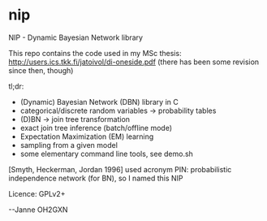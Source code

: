 nip
====

NIP - Dynamic Bayesian Network library

This repo contains the code used in my MSc thesis:
http://users.ics.tkk.fi/jatoivol/di-oneside.pdf
(there has been some revision since then, though)

tl;dr: 
- (Dynamic) Bayesian Network (DBN) library in C
- categorical/discrete random variables -> probability tables
- (D)BN -> join tree transformation
- exact join tree inference (batch/offline mode)
- Expectation Maximization (EM) learning
- sampling from a given model
- some elementary command line tools, see demo.sh

[Smyth, Heckerman, Jordan 1996] used acronym PIN: probabilistic independence network (for BN), so I named this NIP

Licence: GPLv2+

--Janne OH2GXN
